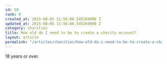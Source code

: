 ```yaml
---
id: 59
rank: 0
created_at: 2015-08-05 11:56:06.545269000 Z
updated_at: 2015-08-05 11:56:06.545269000 Z
category: charities
title: How old do I need to be to create a charity account?
layout: article
permalink: "/articles/charities/how-old-do-i-need-to-be-to-create-a-charity-account/"
---
```

18 years or over.